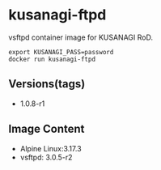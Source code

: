 # kusanagi-ftpd

vsftpd container image for KUSANAGI RoD.
```
export KUSANAGI_PASS=password
docker run kusanagi-ftpd
```

## Versions(tags)
- 1.0.8-r1

## Image Content
- Alpine Linux:3.17.3
- vsftpd: 3.0.5-r2

